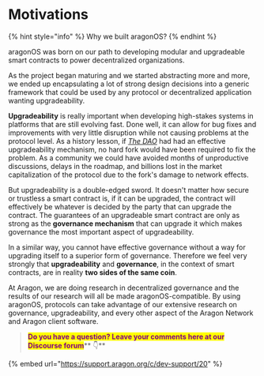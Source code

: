 # Motivations

{% hint style="info" %}
Why we built aragonOS?
{% endhint %}

aragonOS was born on our path to developing modular and upgradeable smart contracts to power decentralized organizations.

As the project began maturing and we started abstracting more and more, we ended up encapsulating a lot of strong design decisions into a generic framework that could be used by any protocol or decentralized application wanting upgradeability.

**Upgradeability** is really important when developing high-stakes systems in platforms that are still evolving fast. Done well, it can allow for bug fixes and improvements with very little disruption while not causing problems at the protocol level. As a history lesson, if [_The DAO_](https://en.wikipedia.org/wiki/The\_DAO\_\(organization\)) had had an effective upgradeability mechanism, no hard fork would have been required to fix the problem. As a community we could have avoided months of unproductive discussions, delays in the roadmap, and billions lost in the market capitalization of the protocol due to the fork's damage to network effects.

But upgradeability is a double-edged sword. It doesn't matter how secure or trustless a smart contract is, if it can be upgraded, the contract will effectively be whatever is decided by the party that can upgrade the contract. The guarantees of an upgradeable smart contract are only as strong as the **governance mechanism** that can upgrade it which makes governance the most important aspect of upgradeability.

In a similar way, you cannot have effective governance without a way for upgrading itself to a superior form of governance. Therefore we feel very strongly that **upgradeability** and **governance**, in the context of smart contracts, are in reality **two sides of the same coin**.

At Aragon, we are doing research in decentralized governance and the results of our research will all be made aragonOS-compatible. By using aragonOS, protocols can take advantage of our extensive research on governance, upgradeability, and every other aspect of the Aragon Network and Aragon client software.



> <mark style="color:purple;">**Do you have a question? Leave your comments here at our Discourse forum**</mark>** 👇**

{% embed url="https://support.aragon.org/c/dev-support/20" %}
